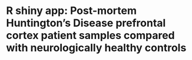 # R shiny app: Post-mortem Huntington’s Disease prefrontal cortex patient samples compared with neurologically healthy controls
